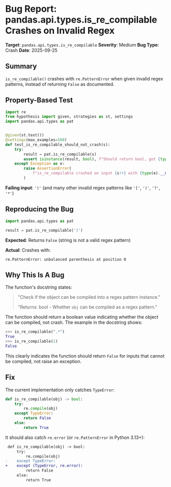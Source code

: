 # Bug Report: pandas.api.types.is_re_compilable Crashes on Invalid Regex

**Target**: `pandas.api.types.is_re_compilable`
**Severity**: Medium
**Bug Type**: Crash
**Date**: 2025-09-25

## Summary

`is_re_compilable()` crashes with `re.PatternError` when given invalid regex patterns, instead of returning `False` as documented.

## Property-Based Test

```python
import re
from hypothesis import given, strategies as st, settings
import pandas.api.types as pat


@given(st.text())
@settings(max_examples=500)
def test_is_re_compilable_should_not_crash(s):
    try:
        result = pat.is_re_compilable(s)
        assert isinstance(result, bool), f"Should return bool, got {type(result)}"
    except Exception as e:
        raise AssertionError(
            f"is_re_compilable crashed on input {s!r} with {type(e).__name__}: {e}"
        )
```

**Failing input**: `')'` (and many other invalid regex patterns like `'['`, `'('`, `'?'`, `'*'`)

## Reproducing the Bug

```python
import pandas.api.types as pat

result = pat.is_re_compilable(')')
```

**Expected**: Returns `False` (string is not a valid regex pattern)

**Actual**: Crashes with:
```
re.PatternError: unbalanced parenthesis at position 0
```

## Why This Is A Bug

The function's docstring states:
> "Check if the object can be compiled into a regex pattern instance."
>
> "Returns: bool - Whether `obj` can be compiled as a regex pattern."

The function should return a boolean value indicating whether the object can be compiled, not crash. The example in the docstring shows:
```python
>>> is_re_compilable(".*")
True
>>> is_re_compilable(1)
False
```

This clearly indicates the function should return `False` for inputs that cannot be compiled, not raise an exception.

## Fix

The current implementation only catches `TypeError`:

```python
def is_re_compilable(obj) -> bool:
    try:
        re.compile(obj)
    except TypeError:
        return False
    else:
        return True
```

It should also catch `re.error` (or `re.PatternError` in Python 3.13+):

```diff
 def is_re_compilable(obj) -> bool:
     try:
         re.compile(obj)
-    except TypeError:
+    except (TypeError, re.error):
         return False
     else:
         return True
```